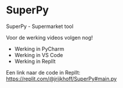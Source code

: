 # SuperPy
 SuperPy - Supermarket tool

Voor de werking videos volgen nog!
- Werking in PyCharm
- Werking in VS Code
- Werking in ReplIt

Een link naar de code in ReplIt:
https://replit.com/@jrijkhoff/SuperPy#main.py
